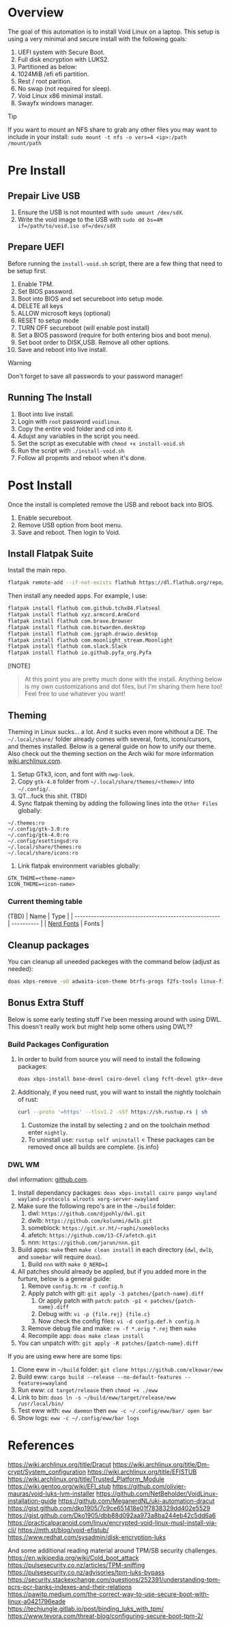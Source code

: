 # Overview
The goal of this automation is to install Void Linux on a laptop. This setup is using a very minimal and secure install with the following goals:
1. UEFI system with Secure Boot.
1. Full disk encryption with LUKS2.
1. Partitioned as below:
  1. 1024MiB /efi efi partition.
  1. Rest / root parition.
  1. No swap (not required for sleep).
1. Void Linux x86 minimal install.
1. Swayfx windows manager.
> [!TIP]
> If you want to mount an NFS share to grab any other files you may want to include in your install: `sudo mount -t nfs -o vers=4 <ip>:/path /mount/path`

# Pre Install
## Prepair Live USB
1. Ensure the USB is not mounted with `sudo umount /dev/sdX`.
1. Write the void image to the USB with `sudo dd bs=4M if=/path/to/void.iso of=/dev/sdX`

## Prepare UEFI
Before running the `install-void.sh` script, there are a few thing that need to be setup first.
1. Enable TPM.
1. Set BIOS password.
1. Boot into BIOS and set secureboot into setup mode.
  1. DELETE all keys
  1. ALLOW microsoft keys (optional)
  1. RESET to setup mode
  1. TURN OFF secureboot (will enable post install)
1. Set a BIOS password (require for both entering bios and boot menu).
1. Set boot order to DISK,USB. Remove all other options.
1. Save and reboot into live install.
> [!WARNING]
> Don't forget to save all passwords to your password manager!

## Running The Install
1. Boot into live install.
1. Login with `root` password `voidlinux`.
1. Copy the entire void folder and cd into it.
1. Adujst any variables in the script you need.
1. Set the script as executable with `chmod +x install-void.sh`
1. Run the script with `./install-void.sh`
1. Follow all propmts and reboot when it's done.

# Post Install
Once the install is completed remove the USB and reboot back into BIOS.
1. Enable secureboot.
1. Remove USB option from boot menu.
1. Save and reboot. Then login to Void.

## Install Flatpak Suite
Install the main repo.
```sh
flatpak remote-add --if-not-exists flathub https://dl.flathub.org/repo/flathub.flatpakrepo
```
Then install any needed apps. For example, I use:
```sh
flatpak install flathub com.github.tchx84.Flatseal
flatpak install flathub xyz.armcord.ArmCord
flatpak install flathub com.brave.Browser
flatpak install flathub com.bitwarden.desktop
flatpak install flathub com.jgraph.drawio.desktop
flatpak install flathub com.moonlight_stream.Moonlight
flatpak install flathub com.slack.Slack
flatpak install flathub io.github.pyfa_org.Pyfa
```
[!NOTE]
> At this point you are pretty much done with the install. Anything below is my own customizations and dot files, but I'm sharing them here too! Feel free to use whatever you want!

## Theming
Theming in Linux sucks... a lot. And it sucks even more whithout a DE. The `~/.local/share/` folder already comes with several, fonts, icons/cursors, and themes installed. Below is a general guide on how to unify our theme. Also check out the theming section on the Arch wiki for more information [wiki.archlinux.com](https://wiki.archlinux.org/title/Uniform_look_for_Qt_and_GTK_applications).
1. Setup GTk3, icon, and font with `nwg-look`.
1. Copy `gtk-4.0` folder from `~/.local/share/themes/<theme>/` into `~/.config/`.
1. QT...fuck this shit. (TBD)
1. Sync flatpak theming by adding the following lines into the `Other Files` globally:
  ```shell
  ~/.themes:ro
  ~/.config/gtk-3.0:ro
  ~/.config/gtk-4.0:ro
  ~/.config/xsettingsd:ro
  ~/.local/share/themes:ro
  ~/.local/share/icons:ro
  ```
1. Link flatpak environment variables globally:
  ```shell
  GTK_THEME=<theme-name>
  ICON_THEME=<icon-name>
  ```

### Current theming table
(TBD)
| Name                                                    | Type    |
| ----------------------------------------------------- | ---------- |
| [Nerd Fonts](https://www.nerdfonts.com/font-downloads) | Fonts     |

## Cleanup packages
You can cleanup all uneeded packeges with the command below (adjust as needed):
```sh
doas xbps-remove -oO adwaita-icon-theme btrfs-progs f2fs-tools linux-firmware-broadcom linux-firmware-nvidia mdocml sudo void-artwork wifi-firmware xfsprogs amiri-font culmus dejavu-fonts-ttf font-adobe-source-code-pro font-adobe-source-sans-pro-v2 font-adobe-source-serif-pro font-alef font-awesome font-crosextra-caladea-ttf font-crosextra-carlito-ttf font-emoji-one-color font-kacst font-liberation-narrow-ttf font-libertine-graphite-ttf font-reem-kufi-ttf font-sil-gentium-basic font-sil-scheherazade gsfonts liberation-fonts-ttf libreoffice-fonts noto-fonts-ttf noto-fonts-ttf-extra
```

## Bonus Extra Stuff
Below is some early testing stuff I've been messing around with using DWL. This doesn't really work but might help some others using DWL??

### Build Packages Configuration
1. In order to build from source you will need to install the following packages:
   ```sh
   doas xbps-install base-devel cairo-devel clang fcft-devel gtk+-devel gtk+3-devel gtk4-devel gtk-layer-shell-devel meson ninja pango-devel wayland-scanner++ wlroots-devel
   ```
1. Additionaly, if you need rust, you will want to install the nightly toolchain of rust:
   ```sh
   curl --proto '=https' --tlsv1.2 -sSf https://sh.rustup.rs | sh
   ```
   1. Customize the install by selecting `2` and on the toolchain method enter `nightly`.
   1. To uninstall use: `rustup self uninstall`
< These packages can be removed once all builds are complete.
{is.info}

### DWL WM
dwl information: [github.com](https://github.com/djpohly/dwl/).
1. Install dependancy packages: `doas xbps-install cairo pango wayland wayland-protocols wlroots xorg-server-xwayland`
1. Make sure the following repo's are in the `~/build` folder:
   1. dwl: `https://github.com/djpohly/dwl.git`
   1. dwlb: `https://github.com/kolunmi/dwlb.git`
   1. someblock: `https://git.sr.ht/~raphi/someblocks`
   1. afetch: `https://github.com/13-CF/afetch.git`
   1. nnn: `https://github.com/jarun/nnn.git`
1. Build apps: `make` then `make clean install` in each directory (`dwl`, `dwlb`, and `somebar` will require `doas`).
   1. Build `nnn` with `make O_NERD=1`
1. All patches should already be applied, but if you added more in the furture, below is a general guide:
   1. Remove `config.h`: `rm -f config.h`
   1. Apply patch with git: `git apply -3 patches/{patch-name}.diff`
      1. Or apply patch with `patch`: `patch -p1 < patches/{patch-name}.diff`
      1. Debug with: `vi -p {file.rej} {file.c}`
      1. Now check the config files: `vi -d config.def.h config.h`
   1. Remove debug file and make: `rm -f *.orig *.rej` then `make`
   1. Recompile app: `doas make clean install`
1. You can unpatch with: `git apply -R patches/{patch-name}.diff`

If you are using eww here are some tips:
1. Clone eww in `~/build` folder: `git clone https://github.com/elkowar/eww`
1. Build eww: `cargo build --release --no-default-features --features=wayland`
1. Run eww: `cd target/release` then `chmod +x ./eww`
1. Link to bin: `doas ln -s ~/build/eww/target/release/eww /usr/local/bin/`
1. Test eww with: `eww daemon` then `eww -c ~/.config/eww/bar/ open bar`
1. Show logs: `eww -c ~/.config/eww/bar logs`

# References
https://wiki.archlinux.org/title/Dracut
https://wiki.archlinux.org/title/Dm-crypt/System_configuration
https://wiki.archlinux.org/title/EFISTUB
https://wiki.archlinux.org/title/Trusted_Platform_Module
https://wiki.gentoo.org/wiki/EFI_stub
https://github.com/olivier-mauras/void-luks-lvm-installer
https://github.com/NetBeholder/VoidLinux-installation-guide
https://github.com/MeganerdNL/uki-automation-dracut
https://gist.github.com/dko1905/7c9ce651418e01f7838329dd402e5529
https://gist.github.com/Dko1905/dbb88d092aa973a8ba244eb42c5dd6a6
https://practicalparanoid.com/linux/encrypted-void-linux-musl-install-via-cli/
https://mth.st/blog/void-efistub/
https://www.redhat.com/sysadmin/disk-encryption-luks

And some additional reading material around TPM/SB security challenges.
https://en.wikipedia.org/wiki/Cold_boot_attack
https://pulsesecurity.co.nz/articles/TPM-sniffing
https://pulsesecurity.co.nz/advisories/tpm-luks-bypass
https://security.stackexchange.com/questions/252391/understanding-tpm-pcrs-pcr-banks-indexes-and-their-relations
https://pawitp.medium.com/the-correct-way-to-use-secure-boot-with-linux-a0421796eade
https://techjungle.gitlab.io/post/binding_luks_with_tpm/
https://www.tevora.com/threat-blog/configuring-secure-boot-tpm-2/
